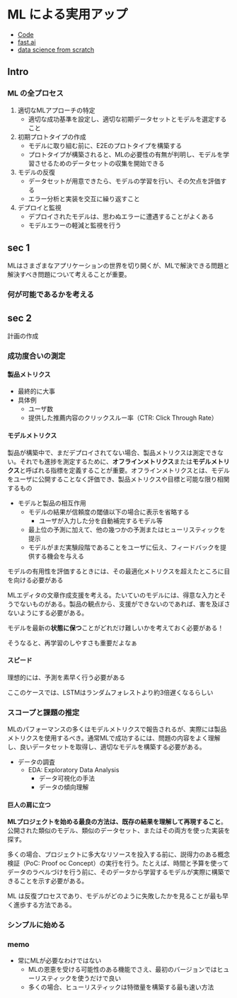 # ML による実用アップ
- [Code](https://github.com/hundredblocks/ml-powered-applications)
- [fast.ai](https://www.fast.ai/)
- [data science from scratch](http://math.ecnu.edu.cn/~lfzhou/seminar/[Joel_Grus]_Data_Science_from_Scratch_First_Princ.pdf)

## Intro

### ML の全プロセス
1. 適切なMLアプローチの特定
    * 適切な成功基準を設定し、適切な初期データセットとモデルを選定すること
2. 初期プロトタイプの作成
    * モデルに取り組む前に、E2Eのプロトタイプを構築する
    * プロトタイプが構築されると、MLの必要性の有無が判明し、モデルを学習させるためのデータセットの収集を開始できる
3. モデルの反復
    * データセットが用意できたら、モデルの学習を行い、その欠点を評価する
    * エラー分析と実装を交互に繰り返すこと
4. デプロイと監視
    * デプロイされたモデルは、思わぬエラーに遭遇することがよくある
    * モデルエラーの軽減と監視を行う

## sec 1
MLはさまざまなアプリケーションの世界を切り開くが、MLで解決できる問題と解決すべき問題について考えることが重要。

### 何が可能であるかを考える


## sec 2
計画の作成

### 成功度合いの測定

#### 製品メトリクス
- 最終的に大事
- 具体例
    - ユーザ数
    - 提供した推薦内容のクリックスルー率（CTR: Click Through Rate）

#### モデルメトリクス
製品が構築中で、まだデプロイされてない場合、製品メトリクスは測定できない。それでも進捗を測定するために、**オフラインメトリクス**または**モデルメトリクス**と呼ばれる指標を定義することが重要。オフラインメトリクスとは、モデルをユーザに公開することなく評価でき、製品メトリクスや目標と可能な限り相関するもの

- モデルと製品の相互作用
    - モデルの結果が信頼度の閾値以下の場合に表示を省略する
        - ユーザが入力した分を自動補完するモデル等
    - 最上位の予測に加えて、他の幾つかの予測またはヒューリスティックを提示
    - モデルがまだ実験段階であることをユーザに伝え、フィードバックを提供する機会を与える

モデルの有用性を評価するときには、その最適化メトリクスを超えたところに目を向ける必要がある

MLエディタの文章作成支援を考える。たいていのモデルには、得意な入力とそうでないものがある。製品の観点から、支援ができないのであれば、害を及ぼさないようにする必要がある。

モデルを最新の**状態に保つ**ことがどれだけ難しいかを考えておく必要がある！

そうなると、再学習のしやすさも重要だよなぁ

#### スピード
理想的には、予測を素早く行う必要がある

ここのケースでは、LSTMはランダムフォレストより約3倍遅くなるらしい


### スコープと課題の推定
MLのパフォーマンスの多くはモデルメトリクスで報告されるが、実際には製品メトリクスを使用するべき。通常MLで成功するには、問題の内容をよく理解し、良いデータセットを取得し、適切なモデルを構築する必要がある。

- データの調査
    - EDA: Exploratory Data Analysis
        - データ可視化の手法
        - データの傾向理解


#### 巨人の肩に立つ
**MLプロジェクトを始める最良の方法は、既存の結果を理解して再現すること**。公開された類似のモデル、類似のデータセット、またはその両方を使った実装を探す。

多くの場合、プロジェクトに多大なリソースを投入する前に、説得力のある概念検証（PoC: Proof oc Concept）の実行を行う。たとえば、時間と予算を使ってデータのラベルづけを行う前に、そのデータから学習するモデルが実際に構築できることを示す必要がある。

ML は反復プロセスであり、モデルがどのように失敗したかを見ることが最も早く進歩する方法である。

### シンプルに始める



### memo
- 常にMLが必要なわけではない
    - MLの恩恵を受ける可能性のある機能でさえ、最初のバージョンではヒューリスティックを使うだけで良い
    - 多くの場合、ヒューリスティックは特徴量を構築する最も速い方法
